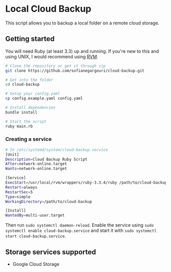 # Local Cloud Backup

This script allows you to backup a local folder on a remote cloud storage.

## Getting started

You will need Ruby (at least 3.3) up and running.
If you're new to this and using UNIX, I would recommend using [RVM](https://rvm.io/rvm/install).

```sh
# Clone the repository or get it through zip
git clone https://github.com/sofianegargouri/cloud-backup.git

# Get into the folder
cd cloud-backup

# Setup your config.yaml
cp config.example.yaml config.yaml

# Install dependencies
bundle install

# Start the script
ruby main.rb
```

### Creating a service

```sh
# In /etc/systemd/system/cloud-backup.service
[Unit]
Description=Cloud Backup Ruby Script
After=network-online.target
Wants=network-online.target

[Service]
ExecStart=/usr/local/rvm/wrappers/ruby-3.3.4/ruby /path/to/cloud-backup/main.rb
Restart=always
RestartSec=5
Type=simple
WorkingDirectory=/path/to/cloud-backup

[Install]
WantedBy=multi-user.target
```

Then run `sudo systemctl daemon-reload`. Enable the service using `sudo systemctl enable cloud-backup.service` and start it with `sudo systemctl start cloud-backup.service`.


## Storage services supported

- Google Cloud Storage
